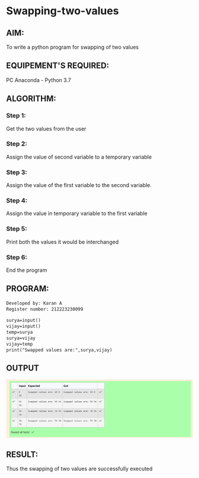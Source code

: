 # Swapping-two-values
## AIM:
To write a python program for swapping of two values
## EQUIPEMENT'S REQUIRED: 
PC
Anaconda - Python 3.7
## ALGORITHM: 
### Step 1:
Get the two values from the user
### Step 2: 
Assign the value of second variable to a temporary variable 
### Step 3: 
Assign the value of the first variable to the second variable.
### Step 4:  
Assign the value in temporary variable to the first variable
### Step 5: 
Print both the values it would be interchanged
### Step 6: 
End the program
## PROGRAM:
```
Developed by: Karan A
Register number: 212223230099
```

```
surya=input()
vijay=input()
temp=surya
surya=vijay
vijay=temp
print("Swapped values are:",surya,vijay)
```
## OUTPUT
![image](output.png)


## RESULT:
Thus the swapping of two values are successfully executed



